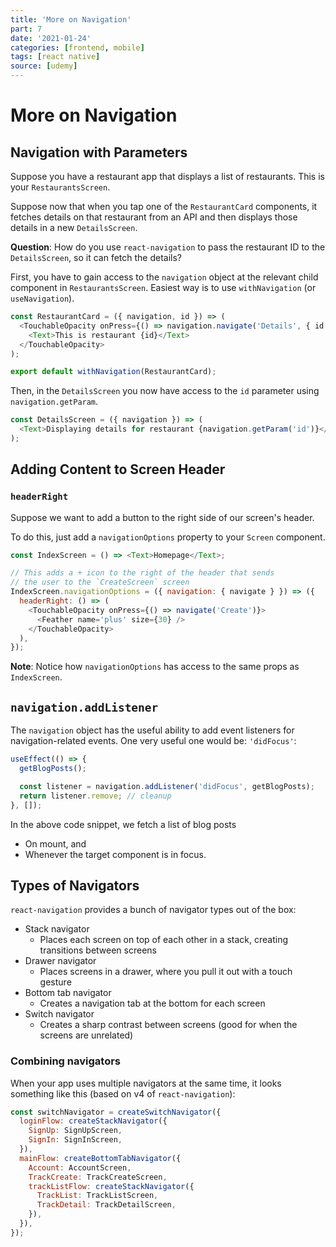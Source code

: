```yaml
---
title: 'More on Navigation'
part: 7
date: '2021-01-24'
categories: [frontend, mobile]
tags: [react native]
source: [udemy]
---
```


# More on Navigation

## Navigation with Parameters

Suppose you have a restaurant app that displays a list of restaurants. This is your `RestaurantsScreen`.

Suppose now that when you tap one of the `RestaurantCard` components, it fetches details on that restaurant from an API and then displays those details in a new `DetailsScreen`.

**Question**: How do you use `react-navigation` to pass the restaurant ID to the `DetailsScreen`, so it can fetch the details?

First, you have to gain access to the `navigation` object at the relevant child component in `RestaurantsScreen`. Easiest way is to use `withNavigation` (or `useNavigation`).

```js
const RestaurantCard = ({ navigation, id }) => (
  <TouchableOpacity onPress={() => navigation.navigate('Details', { id })}>
    <Text>This is restaurant {id}</Text>
  </TouchableOpacity>
);

export default withNavigation(RestaurantCard);
```

Then, in the `DetailsScreen` you now have access to the `id` parameter using `navigation.getParam`.

```js
const DetailsScreen = ({ navigation }) => (
  <Text>Displaying details for restaurant {navigation.getParam('id')}</Text>
);
```

## Adding Content to Screen Header

### `headerRight`

Suppose we want to add a button to the right side of our screen's header.

To do this, just add a `navigationOptions` property to your `Screen` component.

```js
const IndexScreen = () => <Text>Homepage</Text>;

// This adds a + icon to the right of the header that sends
// the user to the `CreateScreen` screen
IndexScreen.navigationOptions = ({ navigation: { navigate } }) => ({
  headerRight: () => (
    <TouchableOpacity onPress={() => navigate('Create')}>
      <Feather name='plus' size={30} />
    </TouchableOpacity>
  ),
});
```

**Note**: Notice how `navigationOptions` has access to the same props as `IndexScreen`.

## `navigation.addListener`

The `navigation` object has the useful ability to add event listeners for navigation-related events. One very useful one would be: `'didFocus'`:

```js
useEffect(() => {
  getBlogPosts();

  const listener = navigation.addListener('didFocus', getBlogPosts);
  return listener.remove; // cleanup
}, []);
```

In the above code snippet, we fetch a list of blog posts

- On mount, and
- Whenever the target component is in focus.

## Types of Navigators

`react-navigation` provides a bunch of navigator types out of the box:

- Stack navigator
  - Places each screen on top of each other in a stack, creating transitions between screens
- Drawer navigator
  - Places screens in a drawer, where you pull it out with a touch gesture
- Bottom tab navigator
  - Creates a navigation tab at the bottom for each screen
- Switch navigator
  - Creates a sharp contrast between screens (good for when the screens are unrelated)

### Combining navigators

When your app uses multiple navigators at the same time, it looks something like this (based on v4 of `react-navigation`):

```js
const switchNavigator = createSwitchNavigator({
  loginFlow: createStackNavigator({
    SignUp: SignUpScreen,
    SignIn: SignInScreen,
  }),
  mainFlow: createBottomTabNavigator({
    Account: AccountScreen,
    TrackCreate: TrackCreateScreen,
    trackListFlow: createStackNavigator({
      TrackList: TrackListScreen,
      TrackDetail: TrackDetailScreen,
    }),
  }),
});
```
